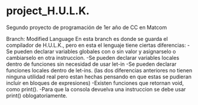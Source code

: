 ﻿# project_H.U.L.K.
Segundo proyecto de programación de 1er año de CC en Matcom 

Branch: Modified Language
En esta branch es donde se guarda el compilador de H.U.L.K., pero en esta el lenguaje tiene ciertas diferencias:
-Se pueden declarar variables globales con o sin valor y asignarselo o cambiarselo en otra instruccion.
-Se pueden declarar variables locales dentro de funciones sin necesidad de usar let-in
-Se pueden declarar funciones locales dentro de let-ins.
(las dos diferencias anteriores no tienen ninguna utilidad real pero estan hechas pensando en que estas se pudieran incluir en bloques de expresiones)
-Existen funciones que retornan void, como print().
-Para que la consola devuelva una instruccion se debe usar print() oblogatoriamente.
